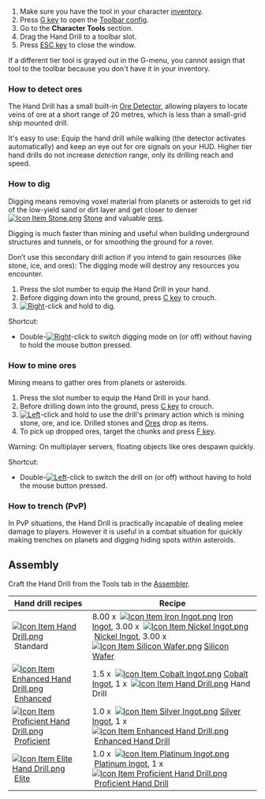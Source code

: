 1.  Make sure you have the tool in your character [inventory](https://spaceengineers.wiki.gg/wiki/Inventory "Inventory").
2.  Press [G key](https://spaceengineers.wiki.gg/wiki/Key_Bindings "Key Bindings") to open the [Toolbar config](https://spaceengineers.wiki.gg/wiki/Tool_Bar "Tool Bar").
3.  Go to the **Character Tools** section.
4.  Drag the Hand Drill to a toolbar slot.
5.  Press [ESC key](https://spaceengineers.wiki.gg/wiki/Key_Bindings "Key Bindings") to close the window.

If a different tier tool is grayed out in the G-menu, you cannot assign that tool to the toolbar because you don't have it in your inventory.

### How to detect ores

The Hand Drill has a small built-in [Ore Detector](https://spaceengineers.wiki.gg/wiki/Ore_Detector "Ore Detector"), allowing players to locate veins of ore at a short range of 20 metres, which is less than a small-grid ship mounted drill.

It's easy to use: Equip the hand drill while walking (the detector activates automatically) and keep an eye out for ore signals on your HUD. Higher tier hand drills do not increase _detection_ range, only its drilling reach and speed.

### How to dig

Digging means removing voxel material from planets or asteroids to get rid of the low-yield sand or dirt layer and get closer to denser  [![Icon Item Stone.png](https://spaceengineers.wiki.gg/images/thumb/Icon_Item_Stone.png/21px-Icon_Item_Stone.png?38f36b)](https://spaceengineers.wiki.gg/wiki/Stone "Stone") [Stone](https://spaceengineers.wiki.gg/wiki/Stone "Stone") and valuable [ores](https://spaceengineers.wiki.gg/wiki/Ores "Ores").

Digging is much faster than mining and useful when building underground structures and tunnels, or for smoothing the ground for a rover.

Don’t use this secondary drill action if you intend to gain resources (like stone, ice, and ores): The digging mode will destroy any resources you encounter.

1.  Press the slot number to equip the Hand Drill in your hand.
2.  Before digging down into the ground, press [C key](https://spaceengineers.wiki.gg/wiki/Key_Bindings "Key Bindings") to crouch.
3.  [![Right](https://commons.wiki.gg/images/thumb/Keyboard_White_Mouse_Right.png/20px-Keyboard_White_Mouse_Right.png?3581de)](https://spaceengineers.wiki.gg/wiki/File:Keyboard_White_Mouse_Right.png "Right")\-click and hold to dig.

Shortcut:

*   Double-[![Right](https://commons.wiki.gg/images/thumb/Keyboard_White_Mouse_Right.png/20px-Keyboard_White_Mouse_Right.png?3581de)](https://spaceengineers.wiki.gg/wiki/File:Keyboard_White_Mouse_Right.png "Right")\-click to switch digging mode on (or off) without having to hold the mouse button pressed.

### How to mine ores

Mining means to gather ores from planets or asteroids.

1.  Press the slot number to equip the Hand Drill in your hand.
2.  Before drilling down into the ground, press [C key](https://spaceengineers.wiki.gg/wiki/Key_Bindings "Key Bindings") to crouch.
3.  [![Left](https://commons.wiki.gg/images/thumb/Keyboard_White_Mouse_Left.png/20px-Keyboard_White_Mouse_Left.png?c1a406)](https://spaceengineers.wiki.gg/wiki/File:Keyboard_White_Mouse_Left.png "Left")\-click and hold to use the drill's primary action which is mining stone, ore, and ice. Drilled stones and [Ores](https://spaceengineers.wiki.gg/wiki/Ores "Ores") drop as items.
4.  To pick up dropped ores, target the chunks and press [F key](https://spaceengineers.wiki.gg/wiki/Key_Bindings "Key Bindings").

Warning: On multiplayer servers, floating objects like ores despawn quickly.

Shortcut:

*   Double-[![Left](https://commons.wiki.gg/images/thumb/Keyboard_White_Mouse_Left.png/20px-Keyboard_White_Mouse_Left.png?c1a406)](https://spaceengineers.wiki.gg/wiki/File:Keyboard_White_Mouse_Left.png "Left")\-click to switch the drill on (or off) without having to hold the mouse button pressed.

### How to trench (PvP)

In PvP situations, the Hand Drill is practically incapable of dealing melee damage to players. However it is useful in a combat situation for quickly making trenches on planets and digging hiding spots within asteroids.

## Assembly

Craft the Hand Drill from the Tools tab in the [Assembler](https://spaceengineers.wiki.gg/wiki/Assembler "Assembler").

| Hand drill recipes | Recipe |
| --- | --- |
| [![Icon Item Hand Drill.png](https://spaceengineers.wiki.gg/images/thumb/Icon_Item_Hand_Drill.png/21px-Icon_Item_Hand_Drill.png?3f75e3)](https://spaceengineers.wiki.gg/wiki/Hand_Drill "Hand Drill") Standard | 8.00 x  [![Icon Item Iron Ingot.png](https://spaceengineers.wiki.gg/images/thumb/Icon_Item_Iron_Ingot.png/21px-Icon_Item_Iron_Ingot.png?388ec0)](https://spaceengineers.wiki.gg/wiki/Iron_Ingot "Iron Ingot") [Iron Ingot](https://spaceengineers.wiki.gg/wiki/Iron_Ingot "Iron Ingot"), 3.00 x  [![Icon Item Nickel Ingot.png](https://spaceengineers.wiki.gg/images/thumb/Icon_Item_Nickel_Ingot.png/21px-Icon_Item_Nickel_Ingot.png?e67f47)](https://spaceengineers.wiki.gg/wiki/Nickel_Ingot "Nickel Ingot") [Nickel Ingot](https://spaceengineers.wiki.gg/wiki/Nickel_Ingot "Nickel Ingot"), 3.00 x  [![Icon Item Silicon Wafer.png](https://spaceengineers.wiki.gg/images/thumb/Icon_Item_Silicon_Wafer.png/21px-Icon_Item_Silicon_Wafer.png?e4ed69)](https://spaceengineers.wiki.gg/wiki/Silicon_Wafer "Silicon Wafer") [Silicon Wafer](https://spaceengineers.wiki.gg/wiki/Silicon_Wafer "Silicon Wafer") |
| [![Icon Item Enhanced Hand Drill.png](https://spaceengineers.wiki.gg/images/thumb/Icon_Item_Enhanced_Hand_Drill.png/21px-Icon_Item_Enhanced_Hand_Drill.png?23aa22)](https://spaceengineers.wiki.gg/wiki/Enhanced_Hand_Drill "Enhanced Hand Drill") [Enhanced](https://spaceengineers.wiki.gg/wiki/Enhanced_Hand_Drill "Enhanced Hand Drill") | 1.5 x  [![Icon Item Cobalt Ingot.png](https://spaceengineers.wiki.gg/images/thumb/Icon_Item_Cobalt_Ingot.png/21px-Icon_Item_Cobalt_Ingot.png?142d75)](https://spaceengineers.wiki.gg/wiki/Cobalt_Ingot "Cobalt Ingot") [Cobalt Ingot](https://spaceengineers.wiki.gg/wiki/Cobalt_Ingot "Cobalt Ingot"), 1 x  [![Icon Item Hand Drill.png](https://spaceengineers.wiki.gg/images/thumb/Icon_Item_Hand_Drill.png/21px-Icon_Item_Hand_Drill.png?3f75e3)](https://spaceengineers.wiki.gg/wiki/Hand_Drill "Hand Drill") Hand Drill |
| [![Icon Item Proficient Hand Drill.png](https://spaceengineers.wiki.gg/images/thumb/Icon_Item_Proficient_Hand_Drill.png/21px-Icon_Item_Proficient_Hand_Drill.png?41c9db)](https://spaceengineers.wiki.gg/wiki/Proficient_Hand_Drill "Proficient Hand Drill") [Proficient](https://spaceengineers.wiki.gg/wiki/Proficient_Hand_Drill "Proficient Hand Drill") | 1.0 x  [![Icon Item Silver Ingot.png](https://spaceengineers.wiki.gg/images/thumb/Icon_Item_Silver_Ingot.png/21px-Icon_Item_Silver_Ingot.png?fd2cc7)](https://spaceengineers.wiki.gg/wiki/Silver_Ingot "Silver Ingot") [Silver Ingot](https://spaceengineers.wiki.gg/wiki/Silver_Ingot "Silver Ingot"), 1 x  [![Icon Item Enhanced Hand Drill.png](https://spaceengineers.wiki.gg/images/thumb/Icon_Item_Enhanced_Hand_Drill.png/21px-Icon_Item_Enhanced_Hand_Drill.png?23aa22)](https://spaceengineers.wiki.gg/wiki/Enhanced_Hand_Drill "Enhanced Hand Drill") [Enhanced Hand Drill](https://spaceengineers.wiki.gg/wiki/Enhanced_Hand_Drill "Enhanced Hand Drill") |
| [![Icon Item Elite Hand Drill.png](https://spaceengineers.wiki.gg/images/thumb/Icon_Item_Elite_Hand_Drill.png/21px-Icon_Item_Elite_Hand_Drill.png?21944f)](https://spaceengineers.wiki.gg/wiki/Elite_Hand_Drill "Elite Hand Drill") [Elite](https://spaceengineers.wiki.gg/wiki/Elite_Hand_Drill "Elite Hand Drill") | 1.0 x  [![Icon Item Platinum Ingot.png](https://spaceengineers.wiki.gg/images/thumb/Icon_Item_Platinum_Ingot.png/21px-Icon_Item_Platinum_Ingot.png?aea3a0)](https://spaceengineers.wiki.gg/wiki/Platinum_Ingot "Platinum Ingot") [Platinum Ingot](https://spaceengineers.wiki.gg/wiki/Platinum_Ingot "Platinum Ingot"), 1 x  [![Icon Item Proficient Hand Drill.png](https://spaceengineers.wiki.gg/images/thumb/Icon_Item_Proficient_Hand_Drill.png/21px-Icon_Item_Proficient_Hand_Drill.png?41c9db)](https://spaceengineers.wiki.gg/wiki/Proficient_Hand_Drill "Proficient Hand Drill") [Proficient Hand Drill](https://spaceengineers.wiki.gg/wiki/Proficient_Hand_Drill "Proficient Hand Drill") |